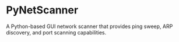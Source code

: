 # PyNetScanner
A Python-based GUI network scanner that provides ping sweep, ARP discovery, and port scanning capabilities.
